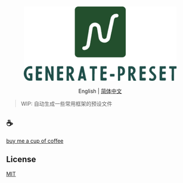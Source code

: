 <p align="center">
<img height="200" src="./assets/kv.png" alt="generate preset">
</p>
<p align="center"> English | <a href="./README_zh.md">简体中文</a></p>

>WIP: 自动生成一些常用框架的预设文件

## :coffee:

[buy me a cup of coffee](https://github.com/Simon-He95/sponsor)

## License

[MIT](./license)
